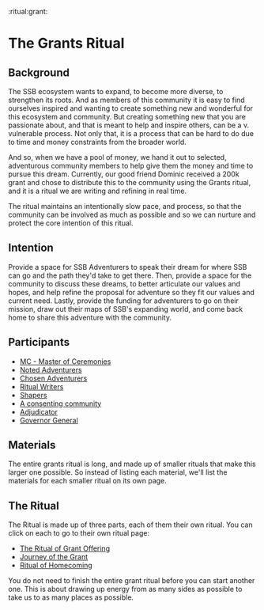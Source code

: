 <!-- Title: The Grants Ritual -->
<!-- Subtitle: Rituals for giving out grants -->

:ritual:grant:

# The Grants Ritual

## Background

The SSB ecosystem wants to expand, to become more diverse, to strengthen its roots.  And as members of this community it is easy to find ourselves inspired and wanting to create something new and wonderful for this ecosystem and community.  But creating something new that you are passionate about, and that is meant to help and inspire others, can be a v. vulnerable process.  Not only that, it is a process that can be hard to do due to time and money constraints from the broader world.

And so, when we have a pool of money, we hand it out to selected, adventurous community members to help give them the money and time to pursue this dream.   Currently, our good friend Dominic received a 200k grant and chose to distribute this to the community using the Grants ritual, and it is a ritual we are writing and refining in real time.

The ritual maintains an intentionally slow pace, and process, so that the community can be involved as much as possible and so we can nurture and protect the core intention of this ritual. 

## Intention

Provide a space for SSB Adventurers to speak their dream for where SSB can go and the path they'd take to get there.  Then, provide a space for the community to discuss these dreams, to better articulate our values and hopes, and help refine the proposal for adventure so they fit our values and current need.  Lastly, provide the funding for adventurers to go on their mission, draw out their maps of SSB's expanding world, and come back home to share this adventure with the community.

## Participants

* [MC - Master of Ceremonies](/roles/mc)
* [Noted Adventurers](/roles/noted-adventurers)
* [Chosen Adventurers](/roles/chosen-adventurers) 
* [Ritual Writers](/roles/ritual-writer)
* [Shapers](/roles/shaper)
* [A consenting community](/roles/consenting-community)
* [Adjudicator](/roles/adjudicator)
* [Governor General](/roles/governor-general)

## Materials

The entire grants ritual is long, and made up of smaller rituals that make this larger one possible.  So instead of listing each material, we'll list the materials for each smaller ritual on its own page.

## The Ritual

The Ritual is made up of three parts, each of them their own ritual.  You can click on each to go to their own ritual page:

* [The Ritual of Grant Offering](/rituals/ritual-of-the-grant-offering)
* [Journey of the Grant](/rituals/journey-of-the-grant)
* [Ritual of Homecoming](/rituals/ritual-of-homecoming)

You do not need to finish the entire grant ritual before you can start another one.  This is about drawing up energy from as many sides as possible to take us to as many places as possible. 




